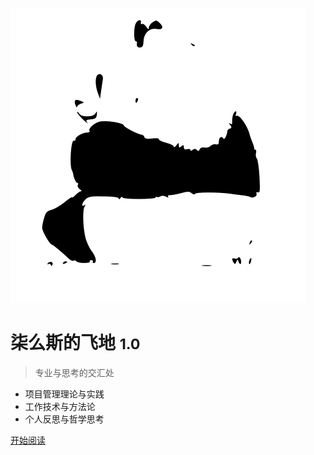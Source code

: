 
![logo](_media/pandacutout.svg)

# 柒么斯的飞地 <small>1.0</small>

> 专业与思考的交汇处

* 项目管理理论与实践
* 工作技术与方法论
* 个人反思与哲学思考

[开始阅读](#main)
